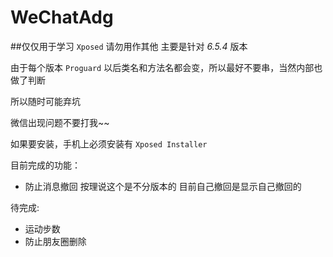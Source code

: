 # WeChatAdg
##仅仅用于学习 ``Xposed`` 请勿用作其他 主要是针对 *6.5.4* 版本

由于每个版本 ``Proguard`` 以后类名和方法名都会变，所以最好不要串，当然内部也做了判断

所以随时可能弃坑

微信出现问题不要打我~~

如果要安装，手机上必须安装有  ``Xposed Installer``

目前完成的功能：

* 防止消息撤回 按理说这个是不分版本的 目前自己撤回是显示自己撤回的
   
   
待完成:

* 运动步数
* 防止朋友圈删除
